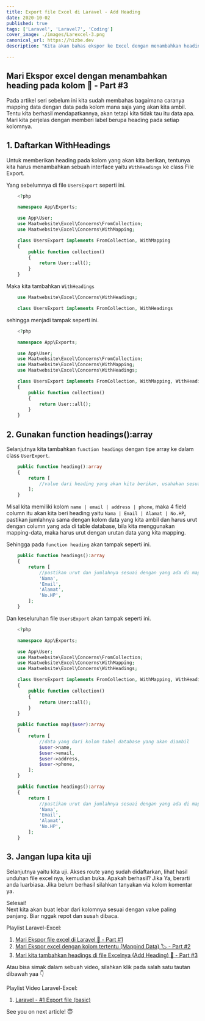 ```yaml
---
title: Export file Excel di Laravel - Add Heading
date: 2020-10-02
published: true
tags: ['Laravel', 'Laravel7', 'Coding']
cover_image: ./images/Larexcel-3.png
canonical_url: https://hizbe.dev
description: "Kita akan bahas ekspor ke Excel dengan menambahkan heading supaya cantik dan mudah dipahami kolom ini tuh data apa. Yuk Lets do it!"

---
```


<i class="fa fa-quote-left fa-3x fa-pull-left" aria-hidden="true"></i>
<h2>Mari Ekspor excel dengan menambahkan heading pada kolom 🧱 - Part #3</h2>

Pada artikel seri sebelum ini kita sudah membahas bagaimana caranya mapping data dengan data pada kolom mana saja yang akan kita ambil. Tentu kita berhasil mendapatkannya, akan tetapi kita tidak tau itu data apa. Mari kita perjelas dengan memberi label berupa heading pada setiap kolomnya.

## 1.  Daftarkan WithHeadings

Untuk memberikan heading pada kolom yang akan kita berikan, tentunya kita harus menambahkan sebuah interface yaitu `WithHeadings` ke class File Export.

Yang sebelumnya di file `UsersExport` seperti ini.
```php
    <?php

    namespace App\Exports;

    use App\User;
    use Maatwebsite\Excel\Concerns\FromCollection;
    use Maatwebsite\Excel\Concerns\WithMapping;

    class UsersExport implements FromCollection, WithMapping
    {
        public function collection()
        {
            return User::all();
        }
    }
```

Maka kita tambahkan `WithHeadings`
```php
    use Maatwebsite\Excel\Concerns\WithHeadings;

    class UsersExport implements FromCollection, WithHeadings
```

sehingga menjadi tampak seperti ini.
```php
    <?php

    namespace App\Exports;

    use App\User;
    use Maatwebsite\Excel\Concerns\FromCollection;
    use Maatwebsite\Excel\Concerns\WithMapping;
    use Maatwebsite\Excel\Concerns\WithHeadings;

    class UsersExport implements FromCollection, WithMapping, WithHeadings
    {
        public function collection()
        {
            return User::all();
        }
    }
```

## 2. Gunakan function headings():array

Selanjutnya kita tambahkan `function headings` dengan tipe array ke dalam class `UserExport`.
```php
    public function heading():array
    {
        return [
            //value dari heading yang akan kita berikan, usahakan sesuai dengan jumlah dan urutan pada mapping-data ya.
        ];
    }
```

Misal kita memiliki kolom `name | email | address | phone`, maka 4 field column itu akan kita beri heading yaitu `Nama | Email | Alamat | No.HP`, pastikan jumlahnya sama dengan kolom data yang kita ambil dan harus urut dengan column yang ada di table database, bila kita menggunakan  mapping-data, maka harus urut dengan urutan data yang kita mapping.

Sehingga pada `function heading` akan tampak seperti ini.
```php
    public function headings():array
    {
        return [
            //pastikan urut dan jumlahnya sesuai dengan yang ada di mapping-data atau table di database
            'Nama',
            'Email',
            'Alamat',
            'No.HP',
        ];
    }
```

Dan keseluruhan file `UsersExport` akan tampak seperti ini.
```php
    <?php

    namespace App\Exports;

    use App\User;
    use Maatwebsite\Excel\Concerns\FromCollection;
    use Maatwebsite\Excel\Concerns\WithMapping;
    use Maatwebsite\Excel\Concerns\WithHeadings;

    class UsersExport implements FromCollection, WithMapping, WithHeadings
    {
        public function collection()
        {
            return User::all();
        }
    }

    public function map($user):array
    {
        return [
            //data yang dari kolom tabel database yang akan diambil
            $user->name,
            $user->email,
            $user->address,
            $user->phone,
        ];
    }

    public function headings():array
    {
        return [
            //pastikan urut dan jumlahnya sesuai dengan yang ada di mapping-data atau table di database
            'Nama',
            'Email',
            'Alamat',
            'No.HP',
        ];
    }
```

## 3. Jangan lupa kita uji

Selanjutnya yaitu kita uji. Akses route yang sudah didaftarkan, lihat hasil unduhan file excel nya, kemudian buka. Apakah berhasil? Jika Ya, berarti anda luarbiasa. Jika belum berhasil silahkan tanyakan via kolom komentar ya.

Selesai!<br>
Next kita akan buat lebar dari kolomnya sesuai dengan value paling panjang. Biar nggak repot dan susah dibaca.

Playlist Laravel-Excel:

1.  [Mari Ekspor file excel di Laravel 📁 - Part #1](https://hizbe.dev/export-file-excel-di-laravel/)
2.  [Mari Ekspor excel dengan kolom tertentu (Mappind Data) 🏷️ - Part #2](https://hizbe.dev/export-file-excel-di-laravel-mapping-data/)
3.  [Mari kita tambahkan headings di file Excelnya (Add Heading) 🧱 - Part #3](https://hizbe.dev/export-file-excel-di-laravel-add-heading/)


Atau bisa simak dalam sebuah video, silahkan klik pada salah satu tautan dibawah yaa 👇

Playlist Video Laravel-Excel:

1.  [Laravel - #1 Export file (basic)](https://youtu.be/usVc9IgHpk4)

See you on next article! 😇
